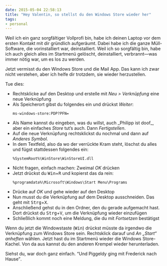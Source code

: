 ```yaml
---
date: 2015-05-04 22:58:13
title: "Hey Valentin, so stellst du den Windows Store wieder her"
tags:
- personal
---
```

Weil ich ein ganz sorgfältiger Vollprofi bin, habe ich deinen Laptop vor dem ersten Kontakt mit dir gründlich aufgeräumt. Dabei habe ich die ganze Müll-Software, die vorinstalliert war, deinstalliert. Weil ich so sorgfältig bin, habe ich auch gleich alles im Startmenü gelöscht, deinstalliert, verbrannt—was immer nötig war, um es los zu werden.

Jetzt vermisst du den Windows Store und die Mail App. Das kann ich zwar nicht verstehen, aber ich helfe dir trotzdem, sie wieder herzustellen.

Tue dies:

<ul>
    <li>
        Rechtsklicke auf den Desktop und erstelle mit <em>Neu &gt; Verknüpfung</em> eine neue Verknüpfung
    </li>
    <li>
        Als Speicherort gibst du folgendes ein und drückst <em>Weiter</em>:<br>
        <pre><code>ms-windows-store:PDP?PFN=</code></pre>
    </li>
    <li>
        Als Name kannst du eingeben, was du willst, auch _Philipp ist doof_, aber ein einfaches <em>Store</em> tut’s auch. Dann <em>Fertigstellen</em>.
    </li>
    <li>
        Auf die neue Verknüpfung rechtsklickst du nochmal und dann auf <em>Anderes Symbol</em>.
    </li>
    <li>
        In dem Textfeld, also da wo der verrückte Kram steht, löschst du alles und fügst stattdessen folgendes ein:<br>
        <pre><code>%SystemRoot%\WinStore\WinStoreUI.dll</code></pre>
    </li>
    <li>
        Nicht fragen, einfach machen: Zweimal <em>OK</em> drücken
    </li>
    <li>
        Jetzt drückst du <kbd>Win</kbd>+<kbd>R</kbd> und kopierst das da rein:<br>
        <pre><code>%programdata%\Microsoft\Windows\Start Menu\Programs</code></pre>
    </li>
    <li>
        Drücke auf <em>OK</em> und gehe wieder auf den Desktop
    </li>
    <li>
        Nun musst du die Verknüpfung auf dem Desktop ausschneiden. Das geht mit <kbd>Strg</kbd>+<kbd>X</kbd>.
    </li>
    <li>
        Anschließend gehst du in den Ordner, den du gerade aufgemacht hast. Dort drückst du <kbd>Strg</kbd>+<kbd>V</kbd>, um die Verknüpfung wieder einzufügen
    </li>
    <li>
        Schließlich kommt noch eine Meldung, die du mit <em>Fortsetzen</em> bestätigst
    </li>
</ul>

Wenn du jetzt die Windowstaste (<kbd>Win</kbd>) drückst müsste da irgendwo die Verknüpfung zum Windows Store sein. Rechtsklick darauf und _An „Start“ anheften_ wählen. Jetzt hast du im Startmenü wieder die Windows Store-Kachel. Von da aus kannst du den anderen Krempel wieder herunterladen.

<p>Siehst du, war doch ganz einfach. <q>Und Piggeldy ging mit Frederick nach Hause</q>.</p>
